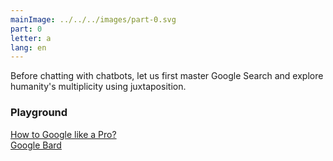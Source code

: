 ```yaml
---
mainImage: ../../../images/part-0.svg
part: 0
letter: a
lang: en
---
```


<div class="content">

Before chatting with chatbots, let us first master Google Search and explore humanity's multiplicity using juxtaposition.

### Playground
[How to Google like a Pro?](https://www.youtube.com/watch?v=cEBkvm0-rg0)<br>
[Google Bard](https://bard.google.com/)<br>

</div>
